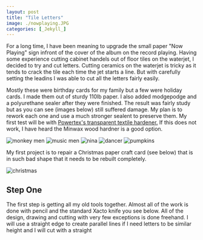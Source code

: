 ```yaml
---
layout: post
title: "Tile Letters"
image: ./nowplaying.JPG
categories: [_Jekyll_]
---
```


For a long time, I have been meaning to upgrade the small paper "Now Playing" sign infront of the cover of the album on the record playing. Having some experience cutting cabinet handels out of floor tiles on the waterjet, I decided to try and cut letters. Cutting ceramics on the waterjet is tricky as it tends to crack the tile each time the jet starts a line. But with carefully setting the leadins I was able to cut all the letters fairly easily. 

Mostly these were birthday cards for my family but a few were holiday cards. I made them out of sturdy 110lb paper. I also added modgepodge and a polyurethane sealer after they were finished. The result was fairly study but as you can see (images below) still suffered damage. My plan is to rework each one and use a much stronger sealent to preserve them. My first test will be with [Powertex's transparent textile hardener.](https://powertexproductsusa.com/products/powertex-universal-medium-transparent-1000gr?pr_prod_strat=e5_desc&pr_rec_id=1a4815e0c&pr_rec_pid=1447160873029&pr_ref_pid=1447100776517&pr_seq=uniform) If this does not work, I have heard the Minwax wood hardner is a good option.

![monkey men](./monkeymen.jpg) ![music men](./musicmen1.jpg) ![nina](./nina.jpg) ![dancer](./dancer1.jpg) ![pumpkins](./halloween.jpg)

My first project is to repair a Christmas paper craft card (see below) that is in such bad shape that it needs to be rebuilt completely.

![christmas](./Initialcard2.jpg)

## Step One

The first step is getting all my old tools together. Almost all of the work is done with pencil and the standard Xacto knife you see below. All of the design, drawing and cutting with very few exceptions is done freehand. I will use a straight edge to create parallel lines if I need letters to be similar height and I will cut with a straight
